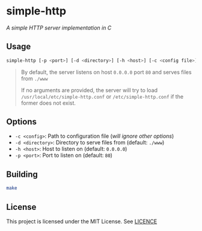# simple-http

_A simple HTTP server implementation in C_

## Usage

```bash
simple-http [-p <port>] [-d <directory>] [-h <host>] [-c <config file>]
```

> By default, the server listens on host `0.0.0.0` port `80` and serves files from `./www`
>
> If no arguments are provided, the server will try to load `/usr/local/etc/simple-http.conf` or `/etc/simple-http.conf` if the former does not exist.

## Options

- `-c <config>`: Path to configuration file (_will ignore other options_)
- `-d <directory>`: Directory to serve files from (default: `./www`)
- `-h <host>`: Host to listen on (default: `0.0.0.0`)
- `-p <port>`: Port to listen on (default: `80`)

## Building

```bash
make
```

## License

This project is licensed under the MIT License.
See [LICENCE](LICENCE)
